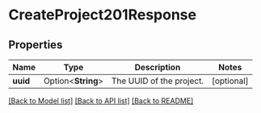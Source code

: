 # CreateProject201Response

## Properties

Name | Type | Description | Notes
------------ | ------------- | ------------- | -------------
**uuid** | Option<**String**> | The UUID of the project. | [optional]

[[Back to Model list]](../README.md#documentation-for-models) [[Back to API list]](../README.md#documentation-for-api-endpoints) [[Back to README]](../README.md)


